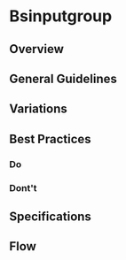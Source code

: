# Bsinputgroup

## Overview

## General Guidelines

## Variations

## Best Practices

### Do

### Dont't

## Specifications

## Flow
